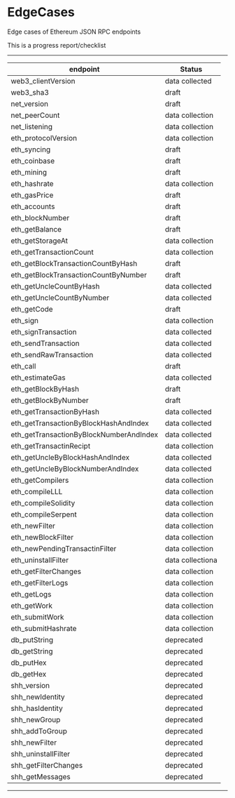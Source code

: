 # EdgeCases
Edge cases of Ethereum JSON RPC endpoints

This is a progress report/checklist 

---
| endpoint | Status |
|---|---|
| web3_clientVersion|data collected|
| web3_sha3|draft|
| net_version|draft|
| net_peerCount|data collection|
| net_listening|data collection|
| eth_protocolVersion|data collection|
| eth_syncing|draft|
| eth_coinbase|draft|
| eth_mining|draft|
| eth_hashrate|data collection|
| eth_gasPrice|draft|
| eth_accounts|draft|
| eth_blockNumber|draft|
| eth_getBalance|draft|
| eth_getStorageAt|data collection|
| eth_getTransactionCount|data collection|
| eth_getBlockTransactionCountByHash|draft|
| eth_getBlockTransactionCountByNumber|draft|
| eth_getUncleCountByHash|data collected|
| eth_getUncleCountByNumber|data collected|
| eth_getCode|draft|
| eth_sign|data collection|
| eth_signTransaction|data collected|
| eth_sendTransaction|data collected|
| eth_sendRawTransaction|data collected|
| eth_call|draft|
| eth_estimateGas|data collected|
| eth_getBlockByHash|draft|
| eth_getBlockByNumber|draft|
| eth_getTransactionByHash|data collected|
| eth_getTransactionByBlockHashAndIndex|data collected|
| eth_getTransactionByBlockNumberAndIndex|data collected|
| eth_getTransactinRecipt|data collection|
| eth_getUncleByBlockHashAndIndex|data collected|
| eth_getUncleByBlockNumberAndIndex|data collected|
| eth_getCompilers|data collection|
| eth_compileLLL|data collection|
| eth_compileSolidity|data collection|
| eth_compileSerpent|data collection|
| eth_newFilter|data collection|
| eth_newBlockFilter|data collection|
| eth_newPendingTransactinFilter|data collection|
| eth_uninstallFilter|data collectiona|
| eth_getFilterChanges|data collection|
| eth_getFilterLogs|data collection|
| eth_getLogs|data collection|
| eth_getWork|data collection|
| eth_submitWork|data collection|
| eth_submitHashrate|data collection|
| db_putString|deprecated|
| db_getString|deprecated|
| db_putHex|deprecated|
| db_getHex|deprecated|
| shh_version|deprecated|
| shh_newIdentity|deprecated|
| shh_hasIdentity|deprecated|
| shh_newGroup|deprecated|
| shh_addToGroup|deprecated|
| shh_newFilter|deprecated|
| shh_uninstallFilter|deprecated|
| shh_getFilterChanges|deprecated|
| shh_getMessages |deprecated|
---
